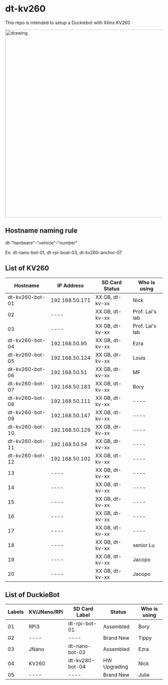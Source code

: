 # dt-kv260

This repo is intended to setup a Duckiebot with Xilinx KV260

<img src="https://user-images.githubusercontent.com/16217256/151703868-4a1f3fac-34e2-4c9b-8c00-47693c7cac59.png" alt="drawing" width="600"/>


## Hostname naming rule

dt-"hardware"-"vehicle"-"number"

Ex: dt-nano-bot-01, dt-rpi-boat-03, dt-kv260-anchor-07

## List of KV260

| Hostname        | IP Address      | SD Card Status  | Who is using    |
| --------------- | --------------  | --------------  | --------------- |
| dt-kv260-bot-01 | 192.168.50.171  | XX GB, dt-kv-xx | Nick            |
| 02              | ----            | XX GB, dt-kv-xx | Prof. Lai's lab |
| 03              | ----            | XX GB, dt-kv-xx | Prof. Lai's lab |
| dt-kv260-bot-04 | 192.168.50.95   | XX GB, dt-kv-xx | Ezra            |
| dt-kv260-bot-05 | 192.168.50.124  | XX GB, dt-kv-xx | Louis           |
| dt-kv260-bot-06 | 192.168.50.51   | XX GB, dt-kv-xx | MF              |
| dt-kv260-bot-07 | 192.168.50.183  | XX GB, dt-kv-xx | Bory            |
| dt-kv260-bot-08 | 192.168.50.111  | XX GB, dt-kv-xx | ----            |
| dt-kv260-bot-09 | 192.168.50.147  | XX GB, dt-kv-xx | ----            |
| dt-kv260-bot-10 | 192.168.50.129  | XX GB, dt-kv-xx | ----            |
| dt-kv260-bot-11 | 192.168.50.54   | XX GB, dt-kv-xx | ----            |
| dt-kv260-bot-12 | 192.168.50.102  | XX GB, dt-kv-xx | ----            |
| 13              | ----            | XX GB, dt-kv-xx | ----            |
| 14              | ----            | XX GB, dt-kv-xx | ----            |
| 15              | ----            | XX GB, dt-kv-xx | ----            |
| 16              | ----            | XX GB, dt-kv-xx | ----            |
| 17              | ----            | XX GB, dt-kv-xx | ----            |
| 18              | ----            | XX GB, dt-kv-xx | senior Lu       |
| 19              | ----            | XX GB, dt-kv-xx | Jacopo          |
| 20              | ----            | XX GB, dt-kv-xx | Jacopo          |

## List of DuckieBot

| Labels  | KV/JNano/RPi | SD Card Label   | Status      | Who is using    |
| --------| -------- | --------------  | --------------  | --------------- |
| 01      | RPi3     | dt-rpi-bot-01   | Assembled       | Bory      |
| 02      | ----     | ----            | Brand New       | Tippy     |
| 03      | JNano    | dt-nano-bot-03  | Assembled       | Ezra      |
| 04      | KV260    | dt-kv280-bot-04 | HW Upgrading    | Nick      |
| 05      | ----     | ----            | Brand New       | Julie     |
